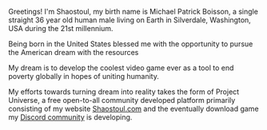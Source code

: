 Greetings! I'm Shaostoul, my birth name is Michael Patrick Boisson, a single straight 36 year old human male living on Earth in Silverdale, Washington, USA during the 21st millennium.



Being born in the United States blessed me with the opportunity to pursue the American dream with the resources 

My dream is to develop the coolest video game ever as a tool to end poverty globally in hopes of uniting humanity.

My efforts towards turning dream into reality takes the form of Project Universe, a free open-to-all community developed platform primarily consisting of my website [Shaostoul.com](https://shaostoul.com/) and the eventually download game my [Discord community](https://discord.gg/9XxmmeQnWC) is developing.